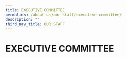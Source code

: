 ```yaml
---
title: EXECUTIVE COMMITTEE
permalink: /about-us/our-staff/executive-committee/
description: ""
third_nav_title: OUR STAFF
---
```

# EXECUTIVE COMMITTEE